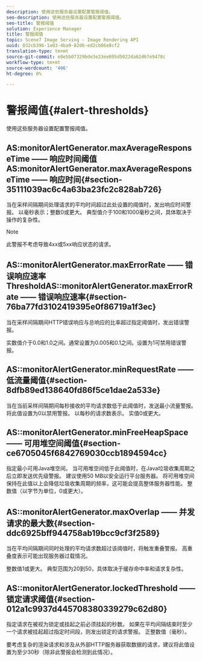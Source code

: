```yaml
---
description: 使用这些服务器设置配置警报阈值。
seo-description: 使用这些服务器设置配置警报阈值。
seo-title: 警报阈值
solution: Experience Manager
title: 警报阈值
topic: Scene7 Image Serving - Image Rendering API
uuid: 032cb396-1a03-4ba9-82d6-ed2cb06e8cf2
translation-type: tm+mt
source-git-commit: e8e5b07329bde3e23ee095d5022da62d67e9478c
workflow-type: tm+mt
source-wordcount: '406'
ht-degree: 0%

---
```



# 警报阈值{#alert-thresholds}

使用这些服务器设置配置警报阈值。

## AS:monitorAlertGenerator.maxAverageResponseTime —— 响应时间阈值AS:monitorAlertGenerator.maxAverageResponseTime —— 响应时间{#section-35111039ac6c4a63ba23fc2c828ab726}

当在采样间隔期间处理请求的平均时间超过此处设置的阈值时，发出响应时间警报。 以毫秒表示；整数0或更大。 典型值介于100和1000毫秒之间，具体取决于操作的复杂性。

>[!NOTE]
>
>此警报不考虑导致4xx或5xx响应状态的请求。

## AS::monitorAlertGenerator.maxErrorRate —— 错误响应速率ThresholdAS::monitorAlertGenerator.maxErrorRate —— 错误响应速率{#section-76ba77fd3102419395e0f86719a1f3ec}

当在采样间隔期间HTTP错误响应与总响应的比率超过指定阈值时，发出错误警报。

实数值介于0.0和1.0之间。通常设置为0.005和0.1之间。设置为1可禁用错误警报。

## AS::monitorAlertGenerator.minRequestRate —— 低流量阈值{#section-8dfb89ed138640fd86f5ce1dae2a533e}

当在当前采样间隔期间每秒接收的平均请求数低于此阈值时，发送最小流量警报。 将此值设置为0以禁用警报。 以每秒的请求数表示。 实值0或更大。

## AS::monitorAlertGenerator.minFreeHeapSpace —— 可用堆空间阈值{#section-ce6705045f6842769030ccb1894594cc}

指定最小可用Java堆空间。 当可用堆空间低于此阈值时，在Java垃圾收集周期之后立即发送优先级警报。 建议使用50 MB以安全运行平台服务器。 将可用堆空间保持在此值以上会降低垃圾收集周期的频率，这可能会提高整体服务器性能。 整数值（以字节为单位，0或更大）。

## AS::monitorAlertGenerator.maxOverlap —— 并发请求的最大数{#section-ddc6925bff944758ab19bcc9cf3f2589}

当在平均间隔期间同时处理的平均请求数超过该阈值时，将触发重叠警报。 高重叠度表示可能出现服务器过载情况。

整数值1或更大。 典型范围为20到50，具体取决于缓存命中率和请求复杂性。

## AS::monitorAlertGenerator.lockedThreshold —— 锁定请求阈值{#section-012a1c9937d445708380339279c62d80}

指定请求在被视为锁定或挂起之前必须挂起的秒数。 如果在平均间隔结束时至少一个请求被挂起超过指定时间段，则发出锁定的请求警报。 正整数值（毫秒）。

要考虑复杂的渲染请求和涉及从外部HTTP服务器获取数据的请求，建议将此值设置为至少30秒（除非此警报会检测到此情况）。
